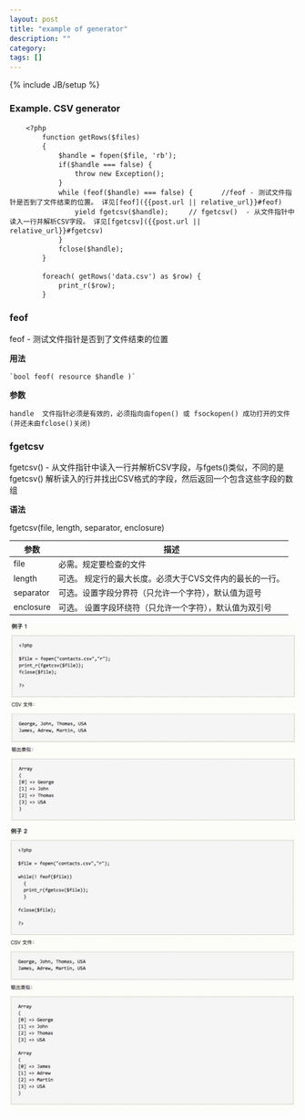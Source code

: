 ```yaml
---
layout: post
title: "example of generator"
description: ""
category: 
tags: []
---
```

{% include JB/setup %}


### Example. CSV generator

```
    <?php
        function getRows($files)
        {
            $handle = fopen($file, 'rb');
            if($handle === false) {
                throw new Exception();
            }
            while (feof($handle) === false) {       //feof - 测试文件指针是否到了文件结束的位置。 详见[feof]({{post.url || relative_url}}#feof)
                yield fgetcsv($handle);     // fgetcsv()  - 从文件指针中读入一行并解析CSV字段。 详见[fgetcsv]({{post.url || relative_url}}#fgetcsv)
            }
            fclose($handle);
        }
        
        foreach( getRows('data.csv') as $row) {
            print_r($row);
        }
```

### <span id="feof">feof</span>
 feof - 测试文件指针是否到了文件结束的位置
 
 **用法**
 
    `bool feof( resource $handle )`

 **参数**
 
    handle  文件指针必须是有效的，必须指向由fopen() 或 fsockopen() 成功打开的文件(并还未由fclose()关闭)
    
    
    
### <span id="fgetcsv">fgetcsv</span>
 fgetcsv() - 从文件指针中读入一行并解析CSV字段，与fgets()类似，不同的是 fgetcsv() 解析读入的行并找出CSV格式的字段，然后返回一个包含这些字段的数组
 
**语法**

fgetcsv(file, length, separator, enclosure)
 
 | 参数 | 描述 |
 | --- | --- |
 | file | 必需。规定要检查的文件 |
 | length | 可选。 规定行的最大长度。必须大于CVS文件内的最长的一行。|
 | separator | 可选。设置字段分界符（只允许一个字符），默认值为逗号 | 
 | enclosure | 可选。 设置字段环绕符（只允许一个字符），默认值为双引号 | 
 
 ![avatar](/assets/images/fgetcsv1.jpg)
 ![fgetcsv2](/assets/images/fgetcsv2.jpg)
 